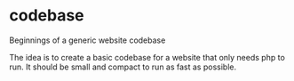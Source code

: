 codebase
========

Beginnings of a generic website codebase


The idea is to create a basic codebase for a website that only needs php to run. It should be small and compact to run as fast as possible.